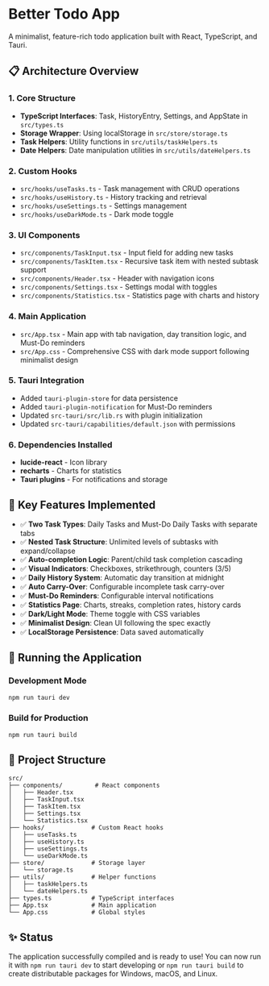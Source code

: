 # Better Todo App

A minimalist, feature-rich todo application built with React, TypeScript, and Tauri.

## 📋 Architecture Overview

### 1. Core Structure

- **TypeScript Interfaces**: Task, HistoryEntry, Settings, and AppState in `src/types.ts`
- **Storage Wrapper**: Using localStorage in `src/store/storage.ts`
- **Task Helpers**: Utility functions in `src/utils/taskHelpers.ts`
- **Date Helpers**: Date manipulation utilities in `src/utils/dateHelpers.ts`

### 2. Custom Hooks

- `src/hooks/useTasks.ts` - Task management with CRUD operations
- `src/hooks/useHistory.ts` - History tracking and retrieval
- `src/hooks/useSettings.ts` - Settings management
- `src/hooks/useDarkMode.ts` - Dark mode toggle

### 3. UI Components

- `src/components/TaskInput.tsx` - Input field for adding new tasks
- `src/components/TaskItem.tsx` - Recursive task item with nested subtask support
- `src/components/Header.tsx` - Header with navigation icons
- `src/components/Settings.tsx` - Settings modal with toggles
- `src/components/Statistics.tsx` - Statistics page with charts and history

### 4. Main Application

- `src/App.tsx` - Main app with tab navigation, day transition logic, and Must-Do reminders
- `src/App.css` - Comprehensive CSS with dark mode support following minimalist design

### 5. Tauri Integration

- Added `tauri-plugin-store` for data persistence
- Added `tauri-plugin-notification` for Must-Do reminders
- Updated `src-tauri/src/lib.rs` with plugin initialization
- Updated `src-tauri/capabilities/default.json` with permissions

### 6. Dependencies Installed

- **lucide-react** - Icon library
- **recharts** - Charts for statistics
- **Tauri plugins** - For notifications and storage

## 🎯 Key Features Implemented

- ✅ **Two Task Types**: Daily Tasks and Must-Do Daily Tasks with separate tabs
- ✅ **Nested Task Structure**: Unlimited levels of subtasks with expand/collapse
- ✅ **Auto-completion Logic**: Parent/child task completion cascading
- ✅ **Visual Indicators**: Checkboxes, strikethrough, counters (3/5)
- ✅ **Daily History System**: Automatic day transition at midnight
- ✅ **Auto Carry-Over**: Configurable incomplete task carry-over
- ✅ **Must-Do Reminders**: Configurable interval notifications
- ✅ **Statistics Page**: Charts, streaks, completion rates, history cards
- ✅ **Dark/Light Mode**: Theme toggle with CSS variables
- ✅ **Minimalist Design**: Clean UI following the spec exactly
- ✅ **LocalStorage Persistence**: Data saved automatically

## 🚀 Running the Application

### Development Mode

```bash
npm run tauri dev
```

### Build for Production

```bash
npm run tauri build
```

## 📂 Project Structure

```
src/
├── components/         # React components
│   ├── Header.tsx
│   ├── TaskInput.tsx
│   ├── TaskItem.tsx
│   ├── Settings.tsx
│   └── Statistics.tsx
├── hooks/             # Custom React hooks
│   ├── useTasks.ts
│   ├── useHistory.ts
│   ├── useSettings.ts
│   └── useDarkMode.ts
├── store/             # Storage layer
│   └── storage.ts
├── utils/             # Helper functions
│   ├── taskHelpers.ts
│   └── dateHelpers.ts
├── types.ts           # TypeScript interfaces
├── App.tsx            # Main application
└── App.css            # Global styles
```

## ✨ Status

The application successfully compiled and is ready to use! You can now run it with `npm run tauri dev` to start developing or `npm run tauri build` to create distributable packages for Windows, macOS, and Linux.
